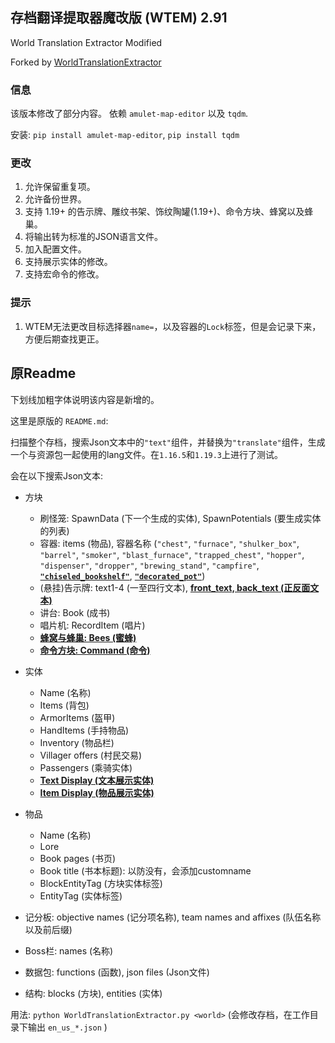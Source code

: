 ## 存档翻译提取器魔改版 (WTEM) 2.91
World Translation Extractor Modified

Forked by [WorldTranslationExtractor](https://github.com/5uso/AmuletScripts/blob/main/WorldTranslationExtractor.py)

### 信息
该版本修改了部分内容。
依赖 `amulet-map-editor` 以及 `tqdm`.

安装: `pip install amulet-map-editor`, `pip install tqdm`

### 更改

1. 允许保留重复项。
2. 允许备份世界。
3. 支持 1.19+ 的告示牌、雕纹书架、饰纹陶罐(1.19+)、命令方块、蜂窝以及蜂巢。
4. 将输出转为标准的JSON语言文件。
5. 加入配置文件。
6. 支持展示实体的修改。
7. 支持宏命令的修改。

### 提示

1. WTEM无法更改目标选择器`name=`，以及容器的`Lock`标签，但是会记录下来，方便后期查找更正。

## 原Readme

下划线加粗字体说明该内容是新增的。

这里是原版的 `README.md`:

扫描整个存档，搜索Json文本中的`"text"`组件，并替换为`"translate"`组件，生成一个与资源包一起使用的lang文件。在`1.16.5`和`1.19.3`上进行了测试。

会在以下搜索Json文本:
- 方块
  - 刷怪笼: SpawnData (下一个生成的实体), SpawnPotentials (要生成实体的列表)
  - 容器: items (物品), 容器名称 (`"chest"`, `"furnace"`, `"shulker_box"`, `"barrel"`, `"smoker"`, `"blast_furnace"`, `"trapped_chest"`, `"hopper"`, `"dispenser"`, `"dropper"`, `"brewing_stand"`, `"campfire"`, <u>**`"chiseled_bookshelf"`**</u>, <u>**`"decorated_pot"`**</u>)
  - (悬挂)告示牌: text1-4 (一至四行文本), <u>**front_text, back_text (正反面文本)**</u>
  - 讲台: Book (成书)
  - 唱片机: RecordItem (唱片)
  - <u>**蜂窝与蜂巢: Bees (蜜蜂)**
  - **命令方块: Command (命令)**</u>

- 实体
  - Name (名称)
  - Items (背包)
  - ArmorItems (盔甲)
  - HandItems (手持物品)
  - Inventory (物品栏)
  - Villager offers (村民交易)
  - Passengers (乘骑实体)
  - <u>**Text Display (文本展示实体)**</u>
  - <u>**Item Display (物品展示实体)**</u>

- 物品
  - Name (名称)
  - Lore
  - Book pages (书页)
  - Book title (书本标题): 以防没有，会添加customname
  - BlockEntityTag (方块实体标签)
  - EntityTag (实体标签)

- 记分板: objective names (记分项名称), team names and affixes (队伍名称以及前后缀)

- Boss栏: names (名称)

- 数据包: functions (函数), json files (Json文件)

- 结构: blocks (方块), entities (实体)

用法: `python WorldTranslationExtractor.py <world>` (会修改存档，在工作目录下输出 `en_us_*.json` )
